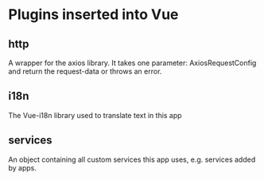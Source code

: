 # Plugins inserted into Vue

## http
A wrapper for the axios library. It takes one parameter: AxiosRequestConfig and return the request-data or throws an error.

## i18n
The Vue-i18n library used to translate text in this app

## services
An object containing all custom services this app uses, e.g. services added by apps.